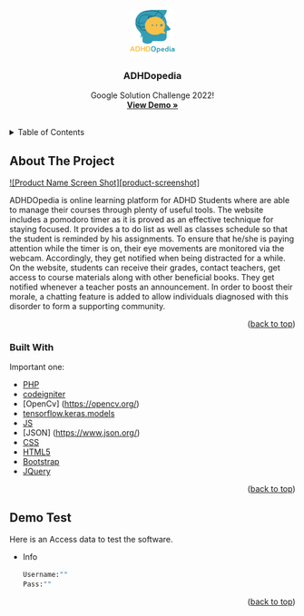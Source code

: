 
<!-- PROJECT LOGO -->
<br />
<div align="center">
  <a href="https://github.com/ahmedabdel-hady/adhdopedia">
    <img src="images/logo.png" alt="Logo" width="80" height="80">
  </a>

  <h3 align="center">ADHDopedia</h3>

  <p align="center">
    Google Solution Challenge 2022!
    <br />
    <a href="https://adhdopedia.geeksy.tech/"><strong>View Demo »</strong></a>
    <br />
    <br />
</div>



<!-- TABLE OF CONTENTS -->
<details>
  <summary>Table of Contents</summary>
  <ol>
    <li>
      <a href="#about-the-project">About The Project</a>
      <ul>
        <li><a href="#built-with">Built With</a></li>
      </ul>
    </li>
    <li>
      <a href="#getting-started">Demo Test</a></li>
  </ol>
</details>



<!-- ABOUT THE PROJECT -->
## About The Project

[![Product Name Screen Shot][product-screenshot]](https://example.com)

ADHDOpedia is online learning platform for ADHD Students where are able to manage their courses through plenty of useful tools. The website includes a pomodoro timer as it is proved as an effective technique for staying focused. It provides a to do list as well as classes schedule so that the student is reminded by his assignments. To ensure that he/she is paying attention while the timer is on, their eye movements are monitored via the webcam. Accordingly, they get notified when being distracted for a while. On the website, students can receive their grades, contact teachers, get access to course materials along with other beneficial books. They get notified whenever a teacher posts an announcement. In order to boost their morale, a chatting feature is added to allow individuals diagnosed with this disorder to form a supporting community. 

<p align="right">(<a href="#top">back to top</a>)</p>



### Built With

Important one:

* [PHP](https://www.tensorflow.org/api_docs/python/tf/keras/Model)
* [codeigniter](https://codeigniter.com/)
* [OpenCv] (https://opencv.org/)
* [tensorflow.keras.models](https://vuejs.org/)
* [JS](https://www.javascript.com/)
* [JSON] (https://www.json.org/)
* [CSS](https://www.w3schools.com/css/)
* [HTML5](https://www.w3schools.com/html/)
* [Bootstrap](https://getbootstrap.com)
* [JQuery](https://jquery.com)

<p align="right">(<a href="#top">back to top</a>)</p>



<!-- GETTING STARTED -->
## Demo Test

Here is an Access data to test the software.
* Info
  ```sh
  Username:""
  Pass:""
  ```
<p align="right">(<a href="#top">back to top</a>)</p>
